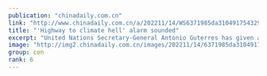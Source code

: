 ```yaml
---
publication: "chinadaily.com.cn"
link: "http://www.chinadaily.com.cn/a/202211/14/WS6371985da310491754329763.html"
title: "'Highway to climate hell' alarm sounded"
excerpt: "United Nations Secretary-General Antonio Guterres has given a stark warning to global leaders at the COP27 conference that humanity is on a 'highway to climate hell' if the fight for a livable planet "
image: "http://img2.chinadaily.com.cn/images/202211/14/6371985da31049178c905df2.jpeg"
group: con
rank: 6
---
```

